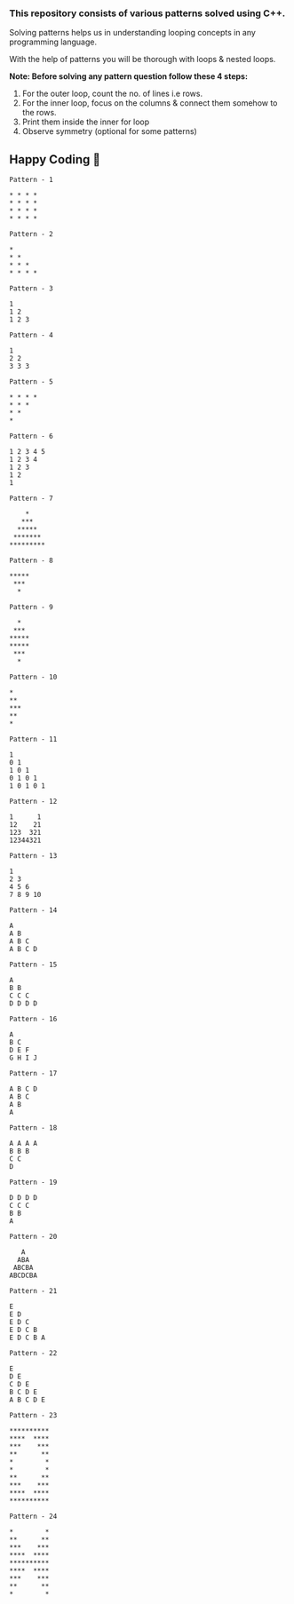 ### This repository consists of various patterns solved using C++.

<p>Solving patterns helps us in understanding looping concepts in any programming language.</p>
<p>With the help of patterns you will be thorough with loops & nested loops.</p>

<b>Note: Before solving any pattern question follow these 4 steps:</b>

1) For the outer loop, count the no. of lines i.e rows.
2) For the inner loop, focus on the columns & connect them somehow to the rows.
3) Print them inside the inner for loop
4) Observe symmetry (optional for some patterns)

## Happy Coding 🚀

```
Pattern - 1 

* * * * 
* * * * 
* * * * 
* * * *
```

```
Pattern - 2 

* 
* * 
* * * 
* * * * 
```

```
Pattern - 3 

1 
1 2 
1 2 3  
```

```
Pattern - 4 

1 
2 2 
3 3 3 
```

```
Pattern - 5 

* * * *
* * *
* * 
* 
```

```
Pattern - 6 

1 2 3 4 5
1 2 3 4
1 2 3
1 2
1
```

```
Pattern - 7 

    *    
   ***   
  *****  
 ******* 
*********
```

```
Pattern - 8

*****
 *** 
  *  
```

```
Pattern - 9

  *  
 *** 
*****
*****
 *** 
  *
```

```
Pattern - 10

*  
** 
***
**
* 
```

```
Pattern - 11

1
0 1
1 0 1
0 1 0 1
1 0 1 0 1
```

```
Pattern - 12

1      1
12    21
123  321
12344321
```

```
Pattern - 13

1 
2 3 
4 5 6 
7 8 9 10 
```

```
Pattern - 14

A 
A B 
A B C 
A B C D 
```

```
Pattern - 15

A 
B B 
C C C 
D D D D 
```

```
Pattern - 16

A 
B C 
D E F 
G H I J  
```

```
Pattern - 17

A B C D 
A B C 
A B 
A 
```

```
Pattern - 18

A A A A 
B B B 
C C 
D
```

```
Pattern - 19

D D D D 
C C C 
B B 
A 
```

```
Pattern - 20

   A
  ABA
 ABCBA
ABCDCBA
```

```
Pattern - 21

E 
E D 
E D C 
E D C B 
E D C B A 
```

```
Pattern - 22

E 
D E 
C D E 
B C D E 
A B C D E
```

```
Pattern - 23

**********
****  ****
***    ***
**      **
*        *
*        *
**      **
***    ***
****  ****
**********
```

```
Pattern - 24

*        *
**      **
***    ***
****  ****
**********
****  ****
***    ***
**      **
*        *
```
